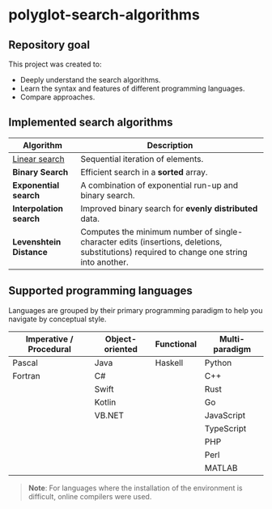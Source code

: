 # polyglot-search-algorithms

## Repository goal

This project was created to:

- Deeply understand the search algorithms.
- Learn the syntax and features of different programming languages.
- Compare approaches.

## Implemented search algorithms

| Algorithm | Description |
|---------------------------|----------|
| [Linear search](Linear_search)        | Sequential iteration of elements. |
| **Binary Search**        | Efficient search in a **sorted** array. |
| **Exponential search**| A combination of exponential run-up and binary search. |
| **Interpolation search**| Improved binary search for **evenly distributed** data. |
| **Levenshtein Distance**| Computes the minimum number of single-character edits (insertions, deletions, substitutions) required to change one string into another. |

## Supported programming languages

Languages are grouped by their primary programming paradigm to help you navigate by conceptual style.

| Imperative / Procedural | Object-oriented | Functional | Multi-paradigm |
|----------------------------|--------------------------|----------------|---------------------|
| Pascal                     | Java                     | Haskell        | Python              |
| Fortran                    | C#                       |                | C++                 |
|                            | Swift                    |                | Rust                |
|                            | Kotlin                   |                | Go                  |
|                            | VB.NET                   |                | JavaScript          |
|                            |                          |                | TypeScript          |
|                            |                          |                | PHP                 |
|                            |                          |                | Perl                |
|                            |                          |                | MATLAB              |

> **Note**: For languages where the installation of the environment is difficult, online compilers were used.



